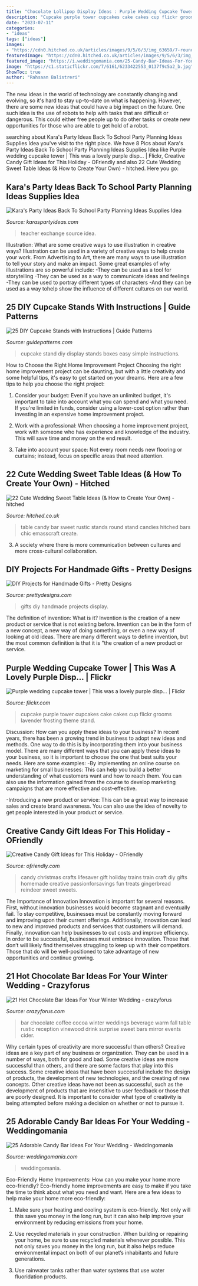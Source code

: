 ```yaml
---
title: "Chocolate Lollipop Display Ideas : Purple Wedding Cupcake Tower"
description: "Cupcake purple tower cupcakes cake cakes cup flickr grooms lavender frosting theme stand"
date: "2023-07-11"
categories:
- "ideas"
tags: ["ideas"]
images:
- "https://cdn0.hitched.co.uk/articles/images/9/5/6/3/img_63659/7-round-table.jpg"
featuredImage: "https://cdn0.hitched.co.uk/articles/images/9/5/6/3/img_63659/7-round-table.jpg"
featured_image: "https://i.weddingomania.com/25-Candy-Bar-Ideas-For-Your-Wedding6.jpg"
image: "https://c1.staticflickr.com/7/6161/6233422553_0137f9c5a2_b.jpg"
ShowToc: true
author: "Rahsaan Balistreri"
---
```



The new ideas in the world of technology are constantly changing and evolving, so it's hard to stay up-to-date on what is happening. However, there are some new ideas that could have a big impact on the future. One such idea is the use of robots to help with tasks that are difficult or dangerous. This could either free people up to do other tasks or create new opportunities for those who are able to get hold of a robot.

	

		
searching about Kara&#039;s Party Ideas Back To School Party Planning Ideas Supplies Idea you've visit to the right place. We have 8 Pics about Kara&#039;s Party Ideas Back To School Party Planning Ideas Supplies Idea like Purple wedding cupcake tower | This was a lovely purple disp… | Flickr, Creative Candy Gift Ideas for This Holiday - OFriendly and also 22 Cute Wedding Sweet Table Ideas (&amp; How to Create Your Own) - hitched. Here you go:
		
    
## Kara&#039;s Party Ideas Back To School Party Planning Ideas Supplies Idea

<img loading=lazy src="https://karaspartyideas.com/wp-content/uploads/2013/07/school-2.jpg" onerror="this.onerror=null;this.src='https://tse1.mm.bing.net/th?id=OIP.inrWpOrA34i_sHJvNPnx7AHaE7&amp;pid=15.1';" alt="Kara&#039;s Party Ideas Back To School Party Planning Ideas Supplies Idea">

_Source: karaspartyideas.com_

>teacher exchange source idea. 

	

Illustration: What are some creative ways to use illustration in creative ways?
Illustration can be used in a variety of creative ways to help create your work. From Advertising to Art, there are many ways to use illustration to tell your story and make an impact. Some great examples of why illustrations are so powerful include: 
-They can be used as a tool for storytelling 
-They can be used as a way to communicate ideas and feelings 
-They can be used to portray different types of characters 
-And they can be used as a way tohelp show the influence of different cultures on our world.

    
## 25 DIY Cupcake Stands With Instructions | Guide Patterns

<img loading=lazy src="http://www.guidepatterns.com/wp-content/uploads/2015/08/DIY-Cupcake-Display-Stand.jpg" onerror="this.onerror=null;this.src='https://tse3.mm.bing.net/th?id=OIP.TuRFOUKDhBdCauMt7vSTeAHaFj&amp;pid=15.1';" alt="25 DIY Cupcake Stands with Instructions | Guide Patterns">

_Source: guidepatterns.com_

>cupcake stand diy display stands boxes easy simple instructions. 

	

How to Choose the Right Home Improvement Project
Choosing the right home improvement project can be daunting, but with a little creativity and some helpful tips, it's easy to get started on your dreams. Here are a few tips to help you choose the right project:
1. Consider your budget: Even if you have an unlimited budget, it's important to take into account what you can spend and what you need. If you're limited in funds, consider using a lower-cost option rather than investing in an expensive home improvement project.

2. Work with a professional: When choosing a home improvement project, work with someone who has experience and knowledge of the industry. This will save time and money on the end result.

3. Take into account your space: Not every room needs new flooring or curtains; instead, focus on specific areas that need attention.

    
## 22 Cute Wedding Sweet Table Ideas (&amp; How To Create Your Own) - Hitched

<img loading=lazy src="https://cdn0.hitched.co.uk/articles/images/9/5/6/3/img_63659/7-round-table.jpg" onerror="this.onerror=null;this.src='https://tse1.mm.bing.net/th?id=OIP.coqMuRUA5yfALwYCvutY6QHaLH&amp;pid=15.1';" alt="22 Cute Wedding Sweet Table Ideas (&amp; How to Create Your Own) - hitched">

_Source: hitched.co.uk_

>table candy bar sweet rustic stands round stand candies hitched bars chic emasscraft create. 

	

3. A society where there is more communication between cultures and more cross-cultural collaboration. 

    
## DIY Projects For Handmade Gifts - Pretty Designs

<img loading=lazy src="https://www.prettydesigns.com/wp-content/uploads/2014/07/Photo-Display.jpg" onerror="this.onerror=null;this.src='https://tse1.mm.bing.net/th?id=OIP.QHXW6PI1VmLDhq8AkHnTMwAAAA&amp;pid=15.1';" alt="DIY Projects for Handmade Gifts - Pretty Designs">

_Source: prettydesigns.com_

>gifts diy handmade projects display. 

	

The definition of invention: What is it?
Invention is the creation of a new product or service that is not existing before. Invention can be in the form of a new concept, a new way of doing something, or even a new way of looking at old ideas. There are many different ways to define invention, but the most common definition is that it is "the creation of a new product or service.

    
## Purple Wedding Cupcake Tower | This Was A Lovely Purple Disp… | Flickr

<img loading=lazy src="https://c1.staticflickr.com/7/6161/6233422553_0137f9c5a2_b.jpg" onerror="this.onerror=null;this.src='https://tse4.mm.bing.net/th?id=OIP.uuOxy0JbI2bDBcEwMjqsvwHaMJ&amp;pid=15.1';" alt="Purple wedding cupcake tower | This was a lovely purple disp… | Flickr">

_Source: flickr.com_

>cupcake purple tower cupcakes cake cakes cup flickr grooms lavender frosting theme stand. 

	

Discussion: How can you apply these ideas to your business?
In recent years, there has been a growing trend in business to adopt new ideas and methods. One way to do this is by incorporating them into your business model. There are many different ways that you can apply these ideas to your business, so it is important to choose the one that best suits your needs. Here are some examples: 
-By implementing an online course on marketing for small businesses: This can help you build a better understanding of what customers want and how to reach them. You can also use the information gained from the course to develop marketing campaigns that are more effective and cost-effective. 

-Introducing a new product or service: This can be a great way to increase sales and create brand awareness. You can also use the idea of novelty to get people interested in your product or service.

    
## Creative Candy Gift Ideas For This Holiday - OFriendly

<img loading=lazy src="http://ofriendly.com/wp-content/uploads/2016/11/creative-candy-gift-ideas/10-creative-candy-gift-ideas.jpg" onerror="this.onerror=null;this.src='https://tse2.mm.bing.net/th?id=OIP.7311rinjsSaJpsRW2k2UhQHaLH&amp;pid=15.1';" alt="Creative Candy Gift Ideas for This Holiday - OFriendly">

_Source: ofriendly.com_

>candy christmas crafts lifesaver gift holiday trains train craft diy gifts homemade creative passionforsavings fun treats gingerbread reindeer sweet sweets. 

	

The Importance of Innovation
Innovation is important for several reasons. First, without innovation businesses would become stagnant and eventually fail. To stay competitive, businesses must be constantly moving forward and improving upon their current offerings. Additionally, innovation can lead to new and improved products and services that customers will demand. Finally, innovation can help businesses to cut costs and improve efficiency.
In order to be successful, businesses must embrace innovation. Those that don’t will likely find themselves struggling to keep up with their competitors. Those that do will be well-positioned to take advantage of new opportunities and continue growing.

    
## 21 Hot Chocolate Bar Ideas For Your Winter Wedding - Crazyforus

<img loading=lazy src="http://i.weddingomania.com/21-Hot-Cocoa-And-Chocolate-Bar-Ideas-For-Your-Winter-Wedding8.jpg" onerror="this.onerror=null;this.src='https://tse4.mm.bing.net/th?id=OIP.VazDhaBiVkh05H1To4P_eAAAAA&amp;pid=15.1';" alt="21 Hot Chocolate Bar Ideas For Your Winter Wedding - crazyforus">

_Source: crazyforus.com_

>bar chocolate coffee cocoa winter weddings beverage warm fall table rustic reception vinewood drink surprise sweet bars mirror events cider. 

	

Why certain types of creativity are more successful than others?
Creative ideas are a key part of any business or organization. They can be used in a number of ways, both for good and bad. Some creative ideas are more successful than others, and there are some factors that play into this success.
Some creative ideas that have been successful include the design of products, the development of new technologies, and the creating of new concepts. Other creative ideas have not been as successful, such as the development of products that are insensitive to user feedback or those that are poorly designed. It is important to consider what type of creativity is being attempted before making a decision on whether or not to pursue it.

    
## 25 Adorable Candy Bar Ideas For Your Wedding - Weddingomania

<img loading=lazy src="https://i.weddingomania.com/25-Candy-Bar-Ideas-For-Your-Wedding6.jpg" onerror="this.onerror=null;this.src='https://tse4.mm.bing.net/th?id=OIP.36FxB7OX6UeQjGfMMwvSuAHaJ9&amp;pid=15.1';" alt="25 Adorable Candy Bar Ideas For Your Wedding - Weddingomania">

_Source: weddingomania.com_

>weddingomania. 

	

Eco-Friendly Home Improvements: How can you make your home more eco-friendly?
Eco-friendly home improvements are easy to make if you take the time to think about what you need and want. Here are a few ideas to help make your home more eco-friendly:
1. Make sure your heating and cooling system is eco-friendly. Not only will this save you money in the long run, but it can also help improve your environment by reducing emissions from your home.

2. Use recycled materials in your construction. When building or repairing your home, be sure to use recycled materials whenever possible. This not only saves you money in the long run, but it also helps reduce environmental impact on both of our planet’s inhabitants and future generations.

3. Use rainwater tanks rather than water systems that use water fluoridation products.

